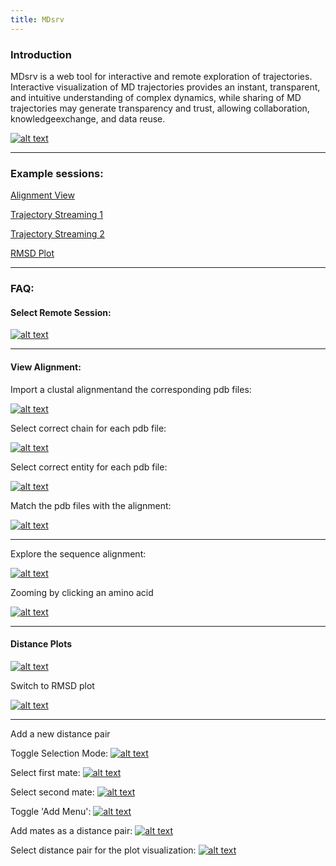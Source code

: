 ```yaml
---
title: MDsrv
---
```

### Introduction

MDsrv is a web tool for interactive and remote exploration of trajectories. Interactive visualization of MD trajectories provides an instant, transparent, and intuitive understanding of  complex dynamics, while sharing of MD trajectories may generate transparency and trust, allowing collaboration, knowledgeexchange, and data reuse.

[![alt text](overview.png "Title")](overview.png)

***

### Example sessions:

<a href="https://proteininformatics.informatik.uni-leipzig.de/?session-url=https%3A%2F%2Fremote.sca-ds.de%2Fget%2Fsession%2F9f89ab6d-cffe-4c62-bbfb-e04d2d4a1d17" target="_blank">Alignment View</a>

<a href="https://proteininformatics.informatik.uni-leipzig.de/?session-url=https%3A%2F%2Fremote.sca-ds.de%2Fget%2Fsession%2Ff77e13b6-00c8-4b2f-a752-3d7daf67526b" target="_blank">Trajectory Streaming 1</a>

<a href="https://proteininformatics.informatik.uni-leipzig.de/?session-url=https%3A%2F%2Fremote.sca-ds.de%2Fget%2Fsession%2F3d3ab076-db05-40f2-872b-5a9a4fe2f6e9" target="_blank">Trajectory Streaming 2</a>

<a href="https://proteininformatics.informatik.uni-leipzig.de/?session-url=https%3A%2F%2Fremote.sca-ds.de%2Fget%2Fsession%2F307061fb-a961-46bd-855f-dbb63a761857" target="_blank">RMSD Plot</a>

***

### FAQ:

#### Select Remote Session:

[![alt text](remotesession.png "Select Remote Session")](remotesession.png)

***

#### View Alignment:

Import a clustal alignmentand the corresponding pdb files:

[![alt text](openaln.png "Open alignment files")](openaln.png)

Select correct chain for each pdb file:

[![alt text](chain.png "Select chain")](chain.png)

Select correct entity for each pdb file:

[![alt text](entity.png "Select chain")](entity.png)

Match the pdb files with the alignment:

[![alt text](match.png "Select chain")](match.png)

***

Explore the sequence alignment:

[![alt text](alignment1.png "View Alignment")](alignment.png)

Zooming by clicking an amino acid

[![alt text](alignment2.png "Select an amino acid to zoom")](alignment2.png)

***

#### Distance Plots

[![alt text](distance.png "View Distance Plot")](distance.png)

Switch to RMSD plot

[![alt text](rmsd.png "View RMSD Plot")](rmsd.png)

***

Add a new distance pair

Toggle Selection Mode:
[![alt text](toggle.png "Toggle Selection Mode")](toggle.png)

Select first mate:
[![alt text](select1.png "Select first mate")](select1.png)

Select second mate:
[![alt text](select2.png "Select second mate")](select2.png)

Toggle 'Add Menu':
[![alt text](add.png "Toggle Add Menu")](add.png)

Add mates as a distance pair:
[![alt text](add-distance.png "Add mates as a distance pair")](add-distance.png)

Select distance pair for the plot visualization:
[![alt text](select-distance.png "Select distance pair for the plot")](select-distance.png)

